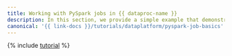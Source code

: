 ```yaml
---
title: Working with PySpark jobs in {{ dataproc-name }}
description: In this section, we provide a simple example that demonstrates how to use PySpark, the Spark interface for Python, in {{ dataproc-name }}.
canonical: '{{ link-docs }}/tutorials/dataplatform/pyspark-job-basics'
---
```


{% include [tutorial](../../_tutorials/dataplatform/data-processing/pyspark-job-basics.md) %}
